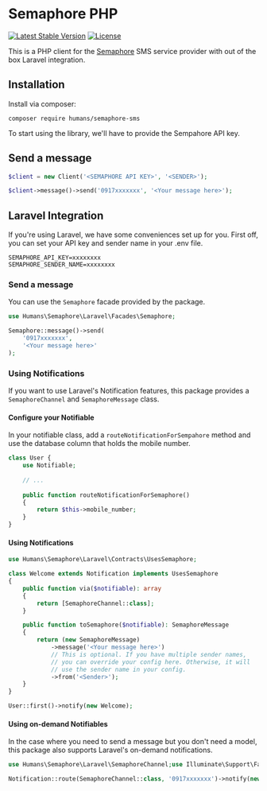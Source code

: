 # Semaphore PHP
[![Latest Stable Version](https://poser.pugx.org/humans/semaphore-sms/v/stable)](https://packagist.org/packages/humans/semaphore-sms)
[![License](https://poser.pugx.org/humans/semaphore-sms/license)](https://packagist.org/packages/humans/semaphore-sms)

This is a PHP client for the [Semaphore](semaphore.co) SMS service provider with out of the box Laravel integration.

## Installation

Install via composer:

```
composer require humans/semaphore-sms
```

To start using the library, we'll have to provide the Sempahore API key.

## Send a message

```php
$client = new Client('<SEMAPHORE API KEY>', '<SENDER>');

$client->message()->send('0917xxxxxxx', '<Your message here>');
```

## Laravel Integration
If you're using Laravel, we have some conveniences set up for you. First off, you can set your
API key and sender name in your .env file.

```
SEMAPHORE_API_KEY=xxxxxxxx
SEMAPHORE_SENDER_NAME=xxxxxxxx
```

### Send a message
You can use the `Semaphore` facade provided by the package.

```php
use Humans\Semaphore\Laravel\Facades\Semaphore;

Semaphore::message()->send(
    '0917xxxxxxx',
    '<Your message here>'
);

```

### Using Notifications
If you want to use Laravel's Notification features, this package provides a `SemaphoreChannel` and
`SemaphoreMessage` class.

#### Configure your Notifiable
In your notifiable class, add a `routeNotificationForSempahore` method and use the database column that
holds the mobile number.

```php
class User {
    use Notifiable;
    
    // ...
    
    public function routeNotificationForSemaphore()
    {
        return $this->mobile_number;
    }
}
```

#### Using Notifications

```php
use Humans\Semaphore\Laravel\Contracts\UsesSemaphore;

class Welcome extends Notification implements UsesSemaphore
{
    public function via($notifiable): array
    {
        return [SemaphoreChannel::class];
    }

    public function toSemaphore($notifiable): SemaphoreMessage
    {
        return (new SemaphoreMessage)
            ->message('<Your message here>')
            // This is optional. If you have multiple sender names, 
            // you can override your config here. Otherwise, it will
            // use the sender name in your config.
            ->from('<Sender>');
    }
}

User::first()->notify(new Welcome);
```

#### Using on-demand Notifiables
In the case where you need to send a message but you don't need a model, this package also supports
Laravel's on-demand notifications.

```php
use Humans\Semaphore\Laravel\SemaphoreChannel;use Illuminate\Support\Facades\Notification;

Notification::route(SemaphoreChannel::class, '0917xxxxxxx')->notify(new Welcome);
```
